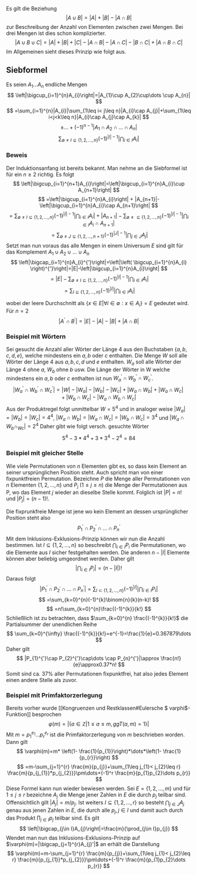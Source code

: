 Es gilt die Beziehung
$$
|A \cup B |=|A|+|B|-|A\cap B|
$$
zur Beschreibung der Anzahl von Elementen zwischen zwei Mengen. Bei drei Mengen ist dies schon komplizierter.
$$
|A\cup B\cup C|=|A|+|B|+|C|-|A\cap B|-|A\cap C|-|B\cap C|+ |A\cap B\cap C|
$$
Im Allgemeinen sieht dieses Prinzip wie folgt aus.
## Siebformel
Es seien $A_{1}\dots A_{n}$ endliche Mengen
$$
\left|\bigcup_{i=1}^{n}A_{i}\right|=|A_{1}\cup A_{2}\cup\dots \cup A_{n}|
$$
$$
=\sum_{i=1}^{n}|A_{i}|\sum_{1\leq i< j\leq n}|A_{i}\cap A_{j}|+\sum_{1\leq i<j<k\leq n}|A_{i}\cap A_{j}\cap A_{k}|
$$
$$
\pm\dots+(-1)^{n-1}|A_{1}\cap A_{2}\cap\dots \cap A_{n}|
$$
$$
\sum_{\emptyset \not=I\subseteq\{1,2,\dots,n\}}(-1)^{|I|-1}\left|\bigcap_{i\in I} A_{i}\right|
$$
### Beweis 
Der Induktionsanfang ist bereits bekannt. Man nehme an die Siebformel ist für ein $n\geq2$ richtig.
Es folgt
$$
\left|\bigcup_{i=1}^{n+1}A_{i}\right|=\left|\bigcup_{i=1}^{n}A_{i}\cup A_{n+1}\right|
$$
$$
=\left|\bigcup_{i=1}^{n}A_{i}\right| + |A_{n+1}|-\left|\bigcup_{i=1}^{n}A_{i}\cap A_{n+1}\right|
$$
$$
=\sum_{\emptyset \not=I\subseteq \{ 1,2,\dots,n \}}(-1)^{|I|-1}\left|\bigcap_{i\in I}A_{i}\right|+|A_{n+1}|-\sum_{\emptyset\not= \subseteq \{ 1,2,\dots,n \}}(-1)^{|I|-1}\left|\bigcap_{i\in I}A_{i}\cap A_{n+1}\right|
$$
$$
=\sum_{\emptyset\not=J\subseteq \{ 1,2,\dots,n+1 \}}(-1)^{|J|-1}\left|\bigcap_{j\in J}A_{j}\right|
$$
Setzt man nun voraus das alle Mengen in einem Universum $E$ sind gilt für das Komplement $A_{1}\cup A_{2}\cup\dots \cup A_{n}$
$$
\left|\bigcap_{i=1}^{n}A_{i}^{'}\right|=\left|\left( \bigcup_{i=1}^{n}A_{i} \right)^{'}\right|=|E|-\left|\bigcup_{i=1}^{n}A_{i}\right|
$$
$$
=|E|-\sum_{\emptyset\not=I\subseteq \{ 1,2,\dots,n \}}(-1)^{|I|-1}\left|\bigcap_{i\in I}A_{i}\right|
$$
$$
=\sum_{I\subseteq \{ 1,2,\dots,n \}}(-1)^{|I|}\left|\bigcap_{i\in I}A_{i}\right|
$$

wobei der leere Durchschnitt als $\{ x\in E|\forall i\in \emptyset:x\in A_{i} \}=E$ gedeutet wird. Für $n=2$
$$
|A^{'}\cap B^{'}|=|E|-|A|-|B|+|A\cap B|
$$


### Beispiel mit Wörtern
Sei gesucht die Anzahl aller Wörter der Länge 4 aus den Buchstaben $\{ a,b,c,d,e \}$, welche mindestens ein $a,b$ oder $c$ enthalten. Die Menge $W$ soll alle Wörter der Länge 4 aus $a,b,c,d$ und $e$ enthalten. $W_{a}$ soll alle Wörter der Länge 4 ohne $a$, $W_{b}$ ohne $b$ usw.
Die Länge der Wörter in W welche mindestens ein $a,b$ oder $c$ enthalten ist nun $W_{a}^{'}\cap W_{b}^{'}\cap W_{c}^{'}$. 
$$
|W_{a}^{'}\cap W_{b}^{'}\cap W_{c}^{'}|=|W|-|W_{a}|-|W_{b}|-|W_{c}|+|W_{a}\cap W_{b}|+|W_{a}\cap W_{c}|+|W_{b}\cap W_{c}|-|W_{a}\cap W_{b}\cap W_{c}|
$$
Aus der Produktregel folgt unmittelbar $W=5^{4}$ und in analoger weise $|W_{a}|=|W_{b}|=|W_{c}|=4^4$, $|W_{a} \cap W_{b}|=|W_{a}\cap W_{c}|=|W_{b}\cap W_{c}|=3^4$ und $|W_{a}\cap W_{b}\cap_{Wc}|=2^4$
Daher gibt wie folgt versch. gesuchte Wörter
$$
5^4-3*4^4+3*3^4-2^4=84
$$

### Beispiel mit gleicher Stelle
Wie viele Permutationen von $n$ Elementen gibt es, so dass kein Element an seiner ursprünglichen Position steht. Auch spricht man von einer fixpunktfreien Permutation.
Bezeichne $P$ die Menge aller Permutationen von $n$ Elementen $\{ 1,2,\dots,n \}$ und $P_{j}~(1\leq j \leq n)$ die Menge der Permutationen aus P, wo das Element $j$ wieder an dieselbe Stelle kommt. Folglich ist $|P|=n!$ und $|P_{j}|=(n-1)!$.

Die fixprunkfreie Menge ist jene wo kein Element an dessen ursprünglicher Position steht also
$$
P_{1}^{'}\cap P_{2}^{'}\cap\dots \cap P_{n}^{'}
$$
Mit dem Inklusions-Exklusions-Prinzip können wir nun die Anzahl bestimmen.
Ist $I\subseteq \{ 1,2,\dots,n \}$ so beschreibt $\bigcap_{i\in I}P_{i}$ die Permutationen, wo die Elemente aus $I$ sicher festgehalten werden. Die anderen $n-|I|$ Elemente können aber beliebig umgeordnet werden. Daher gilt
$$
\left|\bigcap_{i\in I}P_{i}\right|=(n-|I|)!
$$
Daraus folgt
$$
|P_{1}^{'}\cap P_{2}^{_{'}}\cap\dots \cap P_{n}^{'}|=\sum_{I\subset \{ 1,2,\dots,n \}} (-1)^{|I|} \left|\bigcap_{i\in I}P_{i}\right|
$$
$$
=\sum_{k=0}^{n}(-1)^{k}\binom{n}{k}(n-k)!
$$
$$
=n!\sum_{k=0}^{n}\frac{(-1)^{k}}{k!}
$$
Schließlich ist zu betrachten, dass $\sum_{k=0}^{n} \frac{(-1)^{k}}{k!}$ die Partialsummer der unendlichen Reihe
$$
\sum_{k=0}^{\infty} \frac{(-1)^{k}}{k!}=e^{-1}=\frac{1}{e}=0.367879\dots
$$
Daher gilt
$$
|P_{1}^{'}\cap P_{2}^{'}\cap\dots \cap P_{n}^{'}|\approx \frac{n!}{e}\approx0.37*n!
$$
Somit sind ca. $37\%$ aller Permutationen fixpunktfrei, hat also jedes Element einen andere Stelle als zuvor.
### Beispiel mit Primfaktorzerlegung
Bereits vorher wurde [[Kongruenzen und Restklassen#Eulersche $ varphi$-Funktion]] besprochen
$$
\varphi(m)=|\{ a\in\mathbb{Z}|1\leq a\leq m,ggT(a,m) =1\}|
$$
Mit $m=p_{1}^{e_{1}}\dots p_{r}^{e_{r}}$ ist die Primfaktorzerlegung von $m$ beschrieben worden. Dann gilt
$$
\varphi(m)=m* \left(1- \frac{1}{p_{1}}\right)*\dots*\left(1- \frac{1}{p_{r}}\right)
$$
$$
=m-\sum_{j=1}^{r} \frac{m}{p_{j}}+\sum_{1\leq j_{1}< j_{2}\leq r} \frac{m}{p_{j_{1}}*p_{j_{2}}}\pm\dots+(-1)^r \frac{m}{p_{1}p_{2}\dots p_{r}}
$$
Diese Formel kann nun wieder bewiesen werden. Sei $E = \{ 1,2,\dots,m \}$ und für $1\leq j \leq r$ bezeichne $A_{j}$ die Menge jener Zahlen in $E$ die durch $p_{j}$ teilbar sind. Offensichtlich gilt $|A_{j}|=m/p_{j}$. Ist weiters $I \subseteq \{ 1,2,\dots,r \}$ so besteht $\bigcap_{j\in J}A_{j}$ genau aus jenen Zahlen in $E$, die durch alle $p_{j}, j\in I$ und damit auch durch das Produkt $\prod_{j \in I}p_{j}$ teilbar sind. Es gilt
$$
\left|\bigcap_{j\in I}A_{j}\right|=\frac{m}{\prod_{j\in I}p_{j}}
$$
Wendet man nun das Inklusions-Exklusions-Prinzip auf $\varphi(m)=|\bigcap_{j=1}^{r}A_{j}'|$ an erhält die Darstellung
$$
\varphi(m)=m-\sum_{j=1}^{r} \frac{m}{p_{j}}+\sum_{1\leq j_{1}< j_{2}\leq r} \frac{m}{p_{j_{1}}*p_{j_{2}}}\pm\dots+(-1)^r \frac{m}{p_{1}p_{2}\dots p_{r}}
$$
